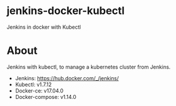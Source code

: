 # jenkins-docker-kubectl
Jenkins in docker with Kubectl

# About
Jenkins with kubectl, to manage a kubernetes cluster from Jenkins. 

* Jenkins: https://hub.docker.com/_/jenkins/
* Kubectl: v1.7.12
* Docker-ce: v17.04.0
* Docker-compose: v1.14.0
